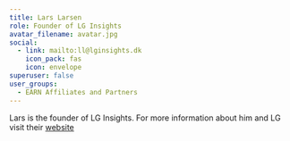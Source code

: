 ```yaml
---
title: Lars Larsen
role: Founder of LG Insights
avatar_filename: avatar.jpg
social:
  - link: mailto:ll@lginsights.dk
    icon_pack: fas
    icon: envelope
superuser: false
user_groups:
  - EARN Affiliates and Partners
---
```

Lars is the founder of LG Insights. For more information about him and LG visit their [website](https://lg-insight.dk/om-lg-insight/)
